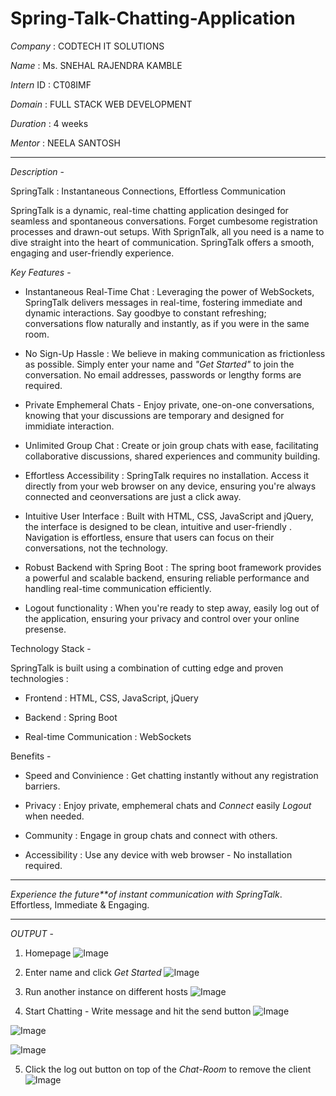 # Spring-Talk-Chatting-Application

*Company* : CODTECH IT SOLUTIONS

*Name* : Ms. SNEHAL RAJENDRA KAMBLE

*Intern* ID : CT08IMF

*Domain* : FULL STACK WEB DEVELOPMENT

*Duration* : 4 weeks

*Mentor* : NEELA SANTOSH

---------------------------------------------------------------

*Description* -

SpringTalk : Instantaneous Connections, Effortless Communication

SpringTalk is a dynamic, real-time chatting application desinged for seamless and spontaneous conversations. Forget cumbesome registration processes and drawn-out setups. With SprignTalk, all you need is a name to dive straight into the heart of communication. SpringTalk offers a smooth, engaging and user-friendly experience.

*Key Features* - 

- Instantaneous Real-Time Chat : Leveraging the power of WebSockets, SpringTalk delivers messages in real-time, fostering immediate and dynamic interactions. Say goodbye to constant refreshing; conversations flow naturally and instantly, as if you were in the same room.

- No Sign-Up Hassle : We believe in making communication as frictionless as possible. Simply enter your name and *"Get Started"* to join the conversation. No email addresses, passwords or lengthy forms are required.

- Private Emphemeral Chats - Enjoy private, one-on-one conversations, knowing that your discussions are temporary and designed for immidiate interaction.

- Unlimited Group Chat : Create or join group chats with ease, facilitating collaborative discussions, shared experiences and community building.

- Effortless Accessibility : SpringTalk requires no installation. Access it directly from your web browser on any device, ensuring you're always connected and ceonversations are just a click away.

- Intuitive User Interface : Built with HTML, CSS, JavaScript and jQuery, the interface is designed to be clean, intuitive and user-friendly . Navigation is effortless, ensure that users can focus on their conversations, not the technology.

- Robust Backend with Spring Boot : The spring boot framework provides a powerful and scalable backend, ensuring reliable performance and handling real-time communication efficiently.

- Logout functionality : When you're ready to step away, easily log out of the application, ensuring your privacy and control over your online presense.


Technology Stack -

SpringTalk is built using a combination of cutting edge and proven technologies :

- Frontend : HTML, CSS, JavaScript, jQuery

- Backend : Spring Boot

- Real-time Communication : WebSockets


Benefits -

- Speed and Convinience : Get chatting instantly without any registration barriers.

- Privacy : Enjoy private, emphemeral chats and *Connect* easily *Logout* when needed.

- Community : Engage in group chats and connect with others.

- Accessibility : Use any device with web browser - No installation required.

-------------------------------------------------------------------------------------------------

*Experience* *the* *future**of* *instant* *communication* *with* *SpringTalk*. Effortless, Immediate & Engaging.

------------------------------------------------------------------------------

*OUTPUT* -

1. Homepage
![Image](https://github.com/user-attachments/assets/44e0fec1-68c5-4d75-aced-f53ab545ed91)

2. Enter name and click *Get Started*
![Image](https://github.com/user-attachments/assets/becb2bb6-8e8b-42b8-a6d0-5bd1d618586b)

3. Run another instance on different hosts
![Image](https://github.com/user-attachments/assets/c58971d2-63a6-4361-a1b4-407630877705)

4. Start Chatting - Write message and hit the send button
![Image](https://github.com/user-attachments/assets/d140dc78-5323-441a-b0dd-e6d4d1568bc9)

![Image](https://github.com/user-attachments/assets/22fd23c6-b2f4-437a-815f-f21f16d5f81f)

![Image](https://github.com/user-attachments/assets/77803e0e-edfe-4761-9d87-163540176227)

5. Click the log out button on top of the *Chat-Room* to remove the client
![Image](https://github.com/user-attachments/assets/955ac2fe-685d-448f-b01e-5c424d103b5b)
